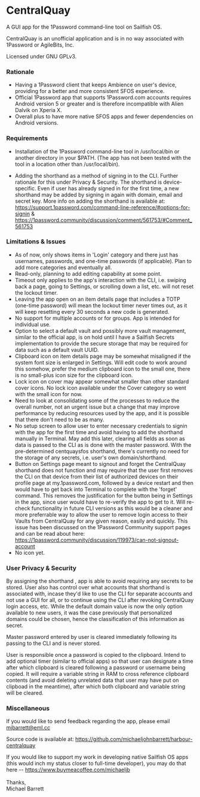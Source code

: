 # CentralQuay
A GUI app for the 1Password command-line tool on Sailfish OS.

CentralQuay is an unofficial application and is in no way associated with 1Password or AgileBits, Inc.

Licensed under GNU GPLv3.

<h3>Rationale</h3>

- Having a 1Password client that keeps Ambience on user's device, providing for a better and more consistent SFOS experience.
- Official 1Password app that supports 1Password.com accounts requires Android version 5 or greater and is therefore incompatible with Alien Dalvik on Xperia X.
- Overall plus to have more native SFOS apps and fewer dependencies on Android versions.

<h3>Requirements</h3>

- Installation of the 1Password command-line tool in /usr/local/bin or another directory in your $PATH. (The app has not been tested with the tool in a location other than /usr/local/bin).

- Adding the shorthand <centquaysfos> as a method of signing in to the CLI. Further rationale for this under Privacy & Security. The shorthand is device-specific. Even if user has already signed in for the first time, a new shorthand may be added by signing in again with domain, email and secret key. More info on adding the shorthand is available at:<br>
    https://support.1password.com/command-line-reference/#options-for-signin &<br>
    https://1password.community/discussion/comment/561753/#Comment_561753

<h3>Limitations & Issues</h3>

- As of now, only shows items in 'Login' category and there just has usernames, passwords, and one-time passwords (if applicable). Plan to add more categories and eventually all.
- Read-only, planning to add editing capability at some point.
- Timeout only applies to the app's interaction with the CLI, i.e. swiping back a page, going to Settings, or scrolling down a list, etc. will not reset the lockout timer.
- Leaving the app open on an item details page that includes a TOTP (one-time password) will mean the lockout timer never times out, as it will keep resetting every 30 seconds a new code is generated.
- No support for multiple accounts or for groups. App is intended for individual use.
- Option to select a default vault and possibly more vault management, similar to the official app, is on hold until I have a Sailfish Secrets implementation to provide the secure storage that may be required for data such as a default vault UUID.
- Clipboard icon on item details page may be somewhat misaligned if the system font size is enlarged in Settings. Will edit code to work around this somehow, prefer the medium clipboard icon to the small one, there is no small-plus icon size for the clipboard icon.
- Lock icon on cover may appear somewhat smaller than other standard cover icons. No lock icon available under the Cover category so went with the small icon for now.
- Need to look at consolidating some of the processes to reduce the overall number, not an urgent issue but a change that may improve performance by reducing resources used by the app, and it is possible that there don't need to be as many.
- No setup screen to allow user to enter necessary credentials to signin with the app for the first time and avoid having to add the shorthand manually in Terminal. May add this later, clearing all fields as soon as data is passed to the CLI as is done with the master password. With the pre-determined centquaysfos shorthand, there's currently no need for the storage of any secrets, i.e. user's own domain/shorthand.
- Button on Settings page meant to signout and forget the CentralQuay shorthand does not function and may require that the user first removes the CLI on that device from their list of authorized devices on their profile page at my.1password.com, followed by a device restart and then would have to get back into Terminal to complete with the 'forget' command. This removes the justification for the button being in Settings in the app, since user would have to re-verify the app to get to it. Will re-check functionality in future CLI versions as this would be a cleaner and more preferrable way to allow the user to remove login access to their Vaults from CentralQuay for any given reason, easily and quickly. This issue has been discussed on the 1Password Community support pages and can be read about here:<br>
    https://1password.community/discussion/119973/can-not-signout-account
- No icon yet.

<h3>User Privacy & Security</h3>

By assigning the shorthand <centquaysfos>, app is able to avoid requiring any secrets to be stored. User also has control over what accounts that shorthand is associated with, incase they'd like to use the CLI for separate accounts and not use a GUI for all, or to continue using the CLI after revoking CentralQuay login access, etc. While the default domain value <my> is now the only option available to new users, it was the case previously that personalized domains could be chosen, hence the classification of this information as secret.

Master password entered by user is cleared immediately following its passing to the CLI and is never stored.

User is responsible once a password is copied to the clipboard. Intend to add optional timer (similar to official apps) so that user can designate a time after which clipboard is cleared following a password or username being copied. It will require a variable string in RAM to cross reference clipboard contents (and avoid deleting unrelated data that user may have put on clipboad in the meantime), after which both clipboard and variable string will be cleared.

<h3>Miscellaneous</h3>

If you would like to send feedback regarding the app, please email mjbarrett@eml.cc

Source code is available at: https://github.com/michaeljohnbarrett/harbour-centralquay

If you would like to support my work in developing native Sailfish OS apps (this would inch my status closer to full-time developer), you may do that here -- https://www.buymeacoffee.com/michaeljb <br>
<br>
	Thanks,<br>
		Michael Barrett
